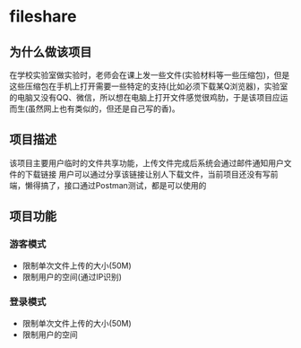 # fileshare
## 为什么做该项目
在学校实验室做实验时，老师会在课上发一些文件(实验材料等一些压缩包)，但是这些压缩包在手机上打开需要一些特定的支持(比如必须下载某Q浏览器)，实验室的电脑又没有QQ、微信，所以想在电脑上打开文件感觉很鸡肋，于是该项目应运而生(虽然网上也有类似的，但还是自己写的香)。

## 项目描述
该项目主要用户临时的文件共享功能，上传文件完成后系统会通过邮件通知用户文件的下载链接
用户可以通过分享该链接让别人下载文件，当前项目还没有写前端，懒得搞了，接口通过Postman测试，都是可以使用的

## 项目功能

### 游客模式
- 限制单次文件上传的大小(50M)
- 限制用户的空间(通过IP识别)

### 登录模式
- 限制单次文件上传的大小(50M)
- 限制用户的空间

